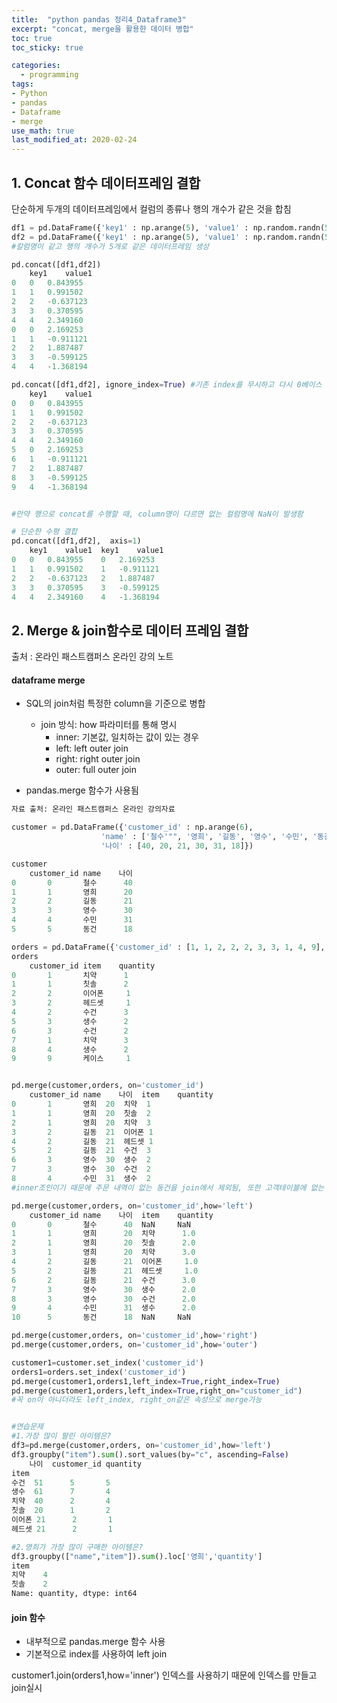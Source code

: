 ```yaml
---
title:  "python pandas 정리4_Dataframe3"
excerpt: "concat, merge을 활용한 데이터 병합"
toc: true
toc_sticky: true

categories:
  - programming
tags:
- Python
- pandas
- Dataframe
- merge
use_math: true
last_modified_at: 2020-02-24
---
```


## 1. Concat 함수 데이터프레임 결합

단순하게 두개의 데이터프레임에서 컬럼의 종류나 행의 개수가 같은 것을 합침  

```python
df1 = pd.DataFrame({'key1' : np.arange(5), 'value1' : np.random.randn(5)})
df2 = pd.DataFrame({'key1' : np.arange(5), 'value1' : np.random.randn(5)})
#칼럼명이 같고 행의 개수가 5개로 같은 데이터프레임 생성

pd.concat([df1,df2])
	key1	value1
0	0	0.843955
1	1	0.991502
2	2	-0.637123
3	3	0.370595
4	4	2.349160
0	0	2.169253
1	1	-0.911121
2	2	1.887487
3	3	-0.599125
4	4	-1.368194

pd.concat([df1,df2], ignore_index=True) #기존 index를 무시하고 다시 0베이스 index를 생성함
	key1	value1
0	0	0.843955
1	1	0.991502
2	2	-0.637123
3	3	0.370595
4	4	2.349160
5	0	2.169253
6	1	-0.911121
7	2	1.887487
8	3	-0.599125
9	4	-1.368194


#만약 행으로 concat를 수행할 때, column명이 다르면 없는 컬럼명에 NaN이 발생함

# 단순한 수평 결합
pd.concat([df1,df2],  axis=1)
	key1	value1	key1	value1
0	0	0.843955	0	2.169253
1	1	0.991502	1	-0.911121
2	2	-0.637123	2	1.887487
3	3	0.370595	3	-0.599125
4	4	2.349160	4	-1.368194
```



## 2. Merge & join함수로 데이터 프레임 결합

출처 : 온라인 패스트캠퍼스 온라인 강의 노트

#### dataframe merge

- SQL의 join처럼 특정한 column을 기준으로 병합

  - join 방식: how 파라미터를 통해 명시
    - inner: 기본값, 일치하는 값이 있는 경우
    - left: left outer join
    - right: right outer join
    - outer: full outer join

- pandas.merge 함수가 사용됨



```python
자료 출처: 온라인 패스트캠퍼스 온라인 강의자료

customer = pd.DataFrame({'customer_id' : np.arange(6),
                    'name' : ['철수'"", '영희', '길동', '영수', '수민', '동건'],
                    '나이' : [40, 20, 21, 30, 31, 18]})

customer
	customer_id	name	나이
0		0		철수		40
1		1		영희		20
2		2		길동		21
3		3		영수		30
4		4		수민		31
5		5		동건		18    

orders = pd.DataFrame({'customer_id' : [1, 1, 2, 2, 2, 3, 3, 1, 4, 9], 'item' : ['치약', '칫솔', '이어폰', '헤드셋', '수건', '생수', '수건', '치약', '생수', '케이스'], 'quantity' : [1, 2, 1, 1, 3, 2, 2, 3, 2, 1]})
orders
	customer_id	item	quantity
0		1		치약		1
1		1		칫솔		2
2		2		이어폰		1
3		2		헤드셋		1
4		2		수건		3
5		3		생수		2
6		3		수건		2
7		1		치약		3
8		4		생수		2
9		9		케이스		1


pd.merge(customer,orders, on='customer_id')
	customer_id	name	나이	item	quantity
0		1		영희	20	치약	1
1		1		영희	20	칫솔	2
2		1		영희	20	치약	3
3		2		길동	21	이어폰	1
4		2		길동	21	헤드셋	1
5		2		길동	21	수건	3
6		3		영수	30	생수	2
7		3		영수	30	수건	2
8		4		수민	31	생수	2
#inner조인이기 때문에 주문 내역이 없는 동건을 join에서 제외됨, 또한 고객테이블에 없는 9번 고객도 제외됨

pd.merge(customer,orders, on='customer_id',how='left')
	customer_id	name	나이	item	quantity
0		0		철수		40	NaN		NaN
1		1		영희		20	치약		1.0
2		1		영희		20	칫솔		2.0
3		1		영희		20	치약		3.0
4		2		길동		21	이어폰		1.0
5		2		길동		21	헤드셋		1.0
6		2		길동		21	수건		3.0
7		3		영수		30	생수		2.0
8		3		영수		30	수건		2.0
9		4		수민		31	생수		2.0
10		5		동건		18	NaN		NaN

pd.merge(customer,orders, on='customer_id',how='right')
pd.merge(customer,orders, on='customer_id',how='outer')

customer1=customer.set_index('customer_id')
orders1=orders.set_index('customer_id')
pd.merge(customer1,orders1,left_index=True,right_index=True)
pd.merge(customer1,orders,left_index=True,right_on="customer_id")
#꼭 on이 아니더라도 left_index, right_on같은 속성으로 merge가능


#연습문제
#1.가장 많이 팔린 아이템은?
df3=pd.merge(customer,orders, on='customer_id',how='left')
df3.groupby("item").sum().sort_values(by="c", ascending=False)
	나이	customer_id	quantity
item			
수건	51		5		5
생수	61		7		4
치약	40		2		4
칫솔	20		1		2
이어폰	21		2		1
헤드셋	21		2		1

#2.영희가 가장 많이 구매한 아이템은?
df3.groupby(["name","item"]).sum().loc['영희','quantity']
item
치약    4
칫솔    2
Name: quantity, dtype: int64

```



#### join 함수

- 내부적으로 pandas.merge 함수 사용
- 기본적으로 index를 사용하여 left join

customer1.join(orders1,how='inner')
인덱스를 사용하기 때문에 인덱스를 만들고 join실시
